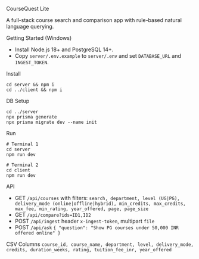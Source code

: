 CourseQuest Lite

A full-stack course search and comparison app with rule-based natural language querying.

Getting Started (Windows)
- Install Node.js 18+ and PostgreSQL 14+.
- Copy `server/.env.example` to `server/.env` and set `DATABASE_URL` and `INGEST_TOKEN`.

Install
```
cd server && npm i
cd ../client && npm i
```

DB Setup
```
cd ../server
npx prisma generate
npx prisma migrate dev --name init
```

Run
```
# Terminal 1
cd server
npm run dev

# Terminal 2
cd client
npm run dev
```

API
- GET `/api/courses` with filters: `search, department, level (UG|PG), delivery_mode (online|offline|hybrid), min_credits, max_credits, max_fee, min_rating, year_offered, page, page_size`
- GET `/api/compare?ids=ID1,ID2`
- POST `/api/ingest` header `x-ingest-token`, multipart `file`
- POST `/api/ask` `{ "question": "Show PG courses under 50,000 INR offered online" }`

CSV Columns
`course_id, course_name, department, level, delivery_mode, credits, duration_weeks, rating, tuition_fee_inr, year_offered`


